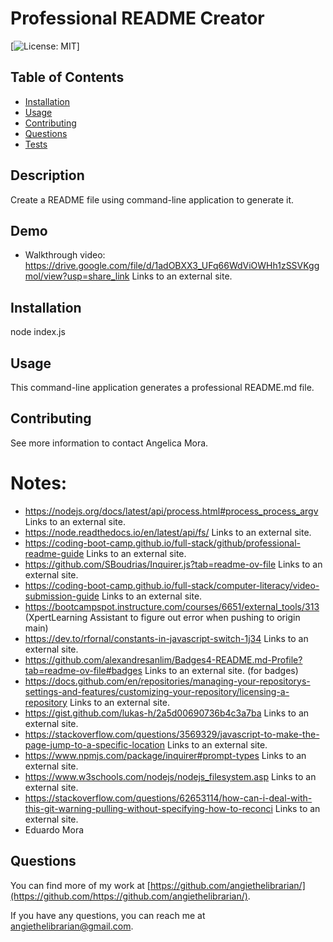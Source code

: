 # Professional README Creator

[![License: MIT](https://img.shields.io/badge/License-MIT-yellow.svg)]

## Table of Contents

- [Installation](#installation)
- [Usage](#usage)
- [Contributing](#contributing)
- [Questions](#questions)
- [Tests](#tests)

## Description

Create a README file using command-line application to generate it.

## Demo

- Walkthrough video: https://drive.google.com/file/d/1adOBXX3_UFq66WdViOWHh1zSSVKggmol/view?usp=share_link Links to an external site.

## Installation

node index.js

## Usage

This command-line application generates a professional README.md file.

## Contributing

See more information to contact Angelica Mora.

# Notes: 
- https://nodejs.org/docs/latest/api/process.html#process_process_argv Links to an external site.
- https://node.readthedocs.io/en/latest/api/fs/ Links to an external site.
- https://coding-boot-camp.github.io/full-stack/github/professional-readme-guide Links to an external site.
- https://github.com/SBoudrias/Inquirer.js?tab=readme-ov-file Links to an external site.
- https://coding-boot-camp.github.io/full-stack/computer-literacy/video-submission-guide Links to an external site.
- https://bootcampspot.instructure.com/courses/6651/external_tools/313 (XpertLearning Assistant to figure out error when pushing to origin main)
- https://dev.to/rfornal/constants-in-javascript-switch-1j34 Links to an external site.
- https://github.com/alexandresanlim/Badges4-README.md-Profile?tab=readme-ov-file#badges Links to an external site. (for badges)
- https://docs.github.com/en/repositories/managing-your-repositorys-settings-and-features/customizing-your-repository/licensing-a-repository Links to an external site.
- https://gist.github.com/lukas-h/2a5d00690736b4c3a7ba Links to an external site.
- https://stackoverflow.com/questions/3569329/javascript-to-make-the-page-jump-to-a-specific-location Links to an external site.
- https://www.npmjs.com/package/inquirer#prompt-types Links to an external site.
- https://www.w3schools.com/nodejs/nodejs_filesystem.asp Links to an external site.
- https://stackoverflow.com/questions/62653114/how-can-i-deal-with-this-git-warning-pulling-without-specifying-how-to-reconci Links to an external site.
- Eduardo Mora 

## Questions

You can find more of my work at [https://github.com/angiethelibrarian/](https://github.com/https://github.com/angiethelibrarian/).

If you have any questions, you can reach me at [angiethelibrarian@gmail.com](mailto:angiethelibrarian@gmail.com).